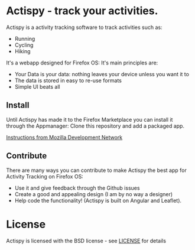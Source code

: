# Actispy - track your activities.

Actispy is a activity tracking software to track activities such as:

* Running
* Cycling
* Hiking

It's a webapp designed for Firefox OS: It's main principles are:

* Your Data is your data: nothing leaves your device unless you want it to
* The data is stored in easy to re-use formats 
* Simple UI beats all 

## Install

Until Actispy has made it to the Firefox Marketplace you can install it
through the Appmanager: Clone this repository and add a packaged app.

[Instructions from Mozilla Development Network](https://developer.mozilla.org/en-US/Firefox_OS/Using_the_App_Manager)

## Contribute

There are many ways you can contribute to make Actispy the best app for
Activity Tracking on Firefox OS:

* Use it and give feedback through the Github issues
* Create a good and appealing design (I am by no way a designer)
* Help code the functionality! (Actispy is built on Angular and Leaflet).

# License

Actispy is licensed with the BSD license - see [LICENSE](LICENSE) for details
